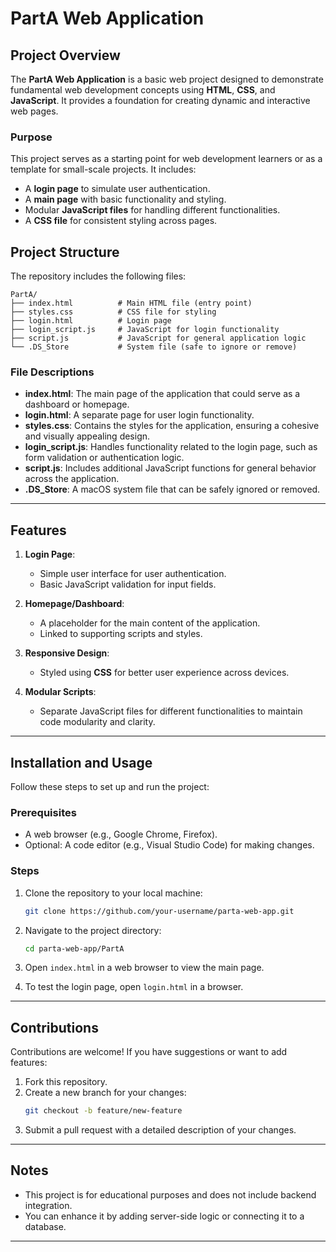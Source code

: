 # PartA Web Application

## Project Overview

The **PartA Web Application** is a basic web project designed to demonstrate fundamental web development concepts using **HTML**, **CSS**, and **JavaScript**. It provides a foundation for creating dynamic and interactive web pages.

### Purpose

This project serves as a starting point for web development learners or as a template for small-scale projects. It includes:

- A **login page** to simulate user authentication.
- A **main page** with basic functionality and styling.
- Modular **JavaScript files** for handling different functionalities.
- A **CSS file** for consistent styling across pages.

## Project Structure

The repository includes the following files:

```
PartA/
├── index.html          # Main HTML file (entry point)
├── styles.css          # CSS file for styling
├── login.html          # Login page
├── login_script.js     # JavaScript for login functionality
├── script.js           # JavaScript for general application logic
└── .DS_Store           # System file (safe to ignore or remove)
```

### File Descriptions

- **index.html**: The main page of the application that could serve as a dashboard or homepage.
- **login.html**: A separate page for user login functionality.
- **styles.css**: Contains the styles for the application, ensuring a cohesive and visually appealing design.
- **login_script.js**: Handles functionality related to the login page, such as form validation or authentication logic.
- **script.js**: Includes additional JavaScript functions for general behavior across the application.
- **.DS_Store**: A macOS system file that can be safely ignored or removed.

---

## Features

1. **Login Page**:

   - Simple user interface for user authentication.
   - Basic JavaScript validation for input fields.

2. **Homepage/Dashboard**:

   - A placeholder for the main content of the application.
   - Linked to supporting scripts and styles.

3. **Responsive Design**:

   - Styled using **CSS** for better user experience across devices.

4. **Modular Scripts**:
   - Separate JavaScript files for different functionalities to maintain code modularity and clarity.

---

## Installation and Usage

Follow these steps to set up and run the project:

### Prerequisites

- A web browser (e.g., Google Chrome, Firefox).
- Optional: A code editor (e.g., Visual Studio Code) for making changes.

### Steps

1. Clone the repository to your local machine:
   ```bash
   git clone https://github.com/your-username/parta-web-app.git
   ```
2. Navigate to the project directory:
   ```bash
   cd parta-web-app/PartA
   ```
3. Open `index.html` in a web browser to view the main page.

4. To test the login page, open `login.html` in a browser.

---

## Contributions

Contributions are welcome! If you have suggestions or want to add features:

1. Fork this repository.
2. Create a new branch for your changes:
   ```bash
   git checkout -b feature/new-feature
   ```
3. Submit a pull request with a detailed description of your changes.

---

## Notes

- This project is for educational purposes and does not include backend integration.
- You can enhance it by adding server-side logic or connecting it to a database.

---
